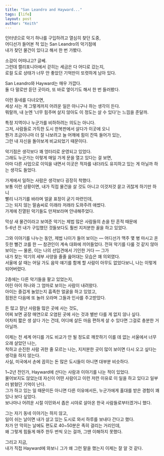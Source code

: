 ```yaml
---
title: "San Leandro and Hayward..."
tags: [life]
layout: post
author: "Keith"
---
```


인터넷으로 악기 하나를 구입하려고 열심히 찾던 도중,  
어디선가 들어본 적 있는 San Leandro의 악기점에  
내가 찾던 물건이 있다고 해서 한 번 가봤다.

소감이 어떠냐고? 글쎄.  
그런데 캘리포니아에서 걷히는 세금은 다 어디로 갔는지,  
로컬 도로 상태가 너무 안 좋았던 기억만이 또렷하게 남아 있다.

San Leandro와 Hayward는 매우 가깝다.  
둘 다 말로만 듣던 곳이라, 또 바로 옆이기도 해서 한 번 들러봤다.

이런 동네를 다녀오면,  
세상 사는 게 그렇게까지 어려운 일은 아니구나 하는 생각이 든다.  
뭐랄까, 내 눈엔 '너무 힘주며 살지 않아도 이 정도는 살 수 있다'는 느낌을 준달까.

특정 지역이나 누군가를 비하하려는 의도는 아니다.  
그저, 사람들로 가득한 도시 한복판에서 살다가 이곳에 오니    
뭔가 조금이나마 더 잘 나보려고 늘 어깨에 힘이 잔뜩 들어가 있는,    
그런 내 자신을 돌아보게 비교되었기 때문이다. 

악기점은 생각보다 꽤 엉터리로 운영되고 있었다.   
그래도 누군가는 이렇게 매일 가게 문을 열고 있다는 걸 보면,  
아마 다른 사업으로 이익을 내면서 이곳은 적자를 내더라도 유지하고 있는 게 아닐까 하는 생각도 들었다.

가게에서 일하는 사람은 생각보다 굉장히 착했다.  
보통 이런 상황이면, 내가 직접 물건을 살 것도 아니고 이것저것 묻고 귀찮게 하기만 하니  
빨리 나가기를 바라며 얼굴 표정이 굳기 마련인데,  
그는 되지 않는 말솜씨로 이래라 저래라 도와주려 애썼다.  
가게에 진열된 악기들도 만져보라며 안내해주었다.

막상 새 물건이라고 보여준 악기는 제법 많은 사람들의 손을 탄 흔적 때문에     
5-6년 전 내가 구입했던 것들보다도 훨씬 지저분한 꼴을 하고 있었다.

그와 이야기를 나누는 동안, 제법 나이가 들어 보이는 — 어디선가 맥주 몇 병 마시고 온 듯한 뻘건 코를 한 — 참관인이 계속 대화에 끼어들었다.
전혀 악기를 다룰 것 같지 않아 보이는 — 물론, 이는 나의 선입견에서 기인한 거다 — 그가  
내가 찾는 악기의 세부 사양을 줄줄 읊어대는 모습은 꽤 의외였다.  
서울에 살 때는 어딜 가도 음악 얘기를 함께 할 사람이 아무도 없었다보니, 나는 이렇게 되어버렸다.

2층에는 다른 악기들을 팔고 있었는지,  
어린 아이 하나와 그 엄마로 보이는 사람이 내려왔다.  
아이는 즐겁게 놀았는지 흡족한 얼굴을 하고 있었고,  
점원은 다음에 또 놀러 오라며 그들과 인사를 주고받았다.

돈 많고 잘난 사람들 많은 곳에 사는 것도,  
어찌 보면 공장 매연으로 오염된 곳에 사는 것과 별반 다를 게 없지 않나 싶다.  
어차피 짧은 생 살다 가는 건데, 어디에 살든 마음 편하게 살 수 있다면 그걸로 충분한 거 아닐까.

이제는 전 세계 어디를 가도 비교가 안 될 정도로 깨끗하기 이를 데 없는 서울에서 너무 오래 살았던 나는,  
착하고 순진한 사람 귀한 줄 모르는 나는, 지저분한 곳이 많이 보이면 다시 오고 싶다는 생각을 하지 않는다.  
사실, 미국에서 손에 꼽히는 돈 많은 도시들이 아니면 대부분 비슷하다.

1~2년 전인가, Hayward에 산다는 사람과 이야기를 나눈 적이 있었다.  
물어보지도 않았는데 자신이 어떤 사람이고 이런 저런 이유로 이 일을 하고 있다고 일부러 밝혔던 기억이 난다.     
그가 하고 있는 일 때문이든 아니면 다른 이유에서든, 누군가에게 홀대를 받은 경험이 꽤 있나 보다 싶었다.  
보나마나 어려운 시절 이민와서 좁은 시야로 살아온 한국 사람들로부터겠거니 했다.

그는 자기 동네 이야기는 하지 않고,  
일이 쉬는 날이면 내가 살고 있는 도시로 와서 하루를 보내다 간다고 했다.  
차가 안 막히는 날에도 편도로 40~50분은 족히 걸리는 거리인데,  
왜 그렇게 힘들게 매주 한두 번씩 오는 걸까, 그땐 이해하지 못했다.

그리고 지금,  
내가 직접 Hayward에 와보니 그가 왜 그런 말을 했는지 이제는 잘 알 것 같다.